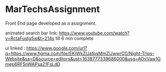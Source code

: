 # MarTechsAssignment
Front End page developed as a assignment.


animated search bar link: https://www.youtube.com/watch?v=RctaFustg5w&t=214s
till 6 min complete

ui linked : https://www.google.com/url?q=https://www.figma.com/file/EKiWkZlJafpsMmZiJwwrC0/Night-Trips-Website&sa=D&source=editors&ust=1638777339686000&usg=AOvVaw1Gmep6RF5nWAPsa21FsLdD
